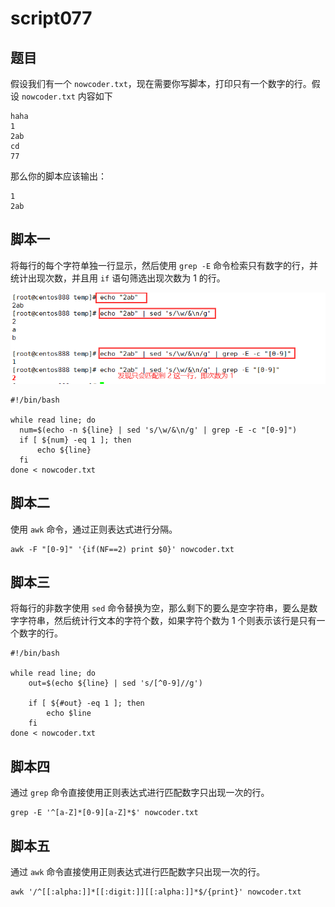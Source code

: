 # script077
## 题目

假设我们有一个 `nowcoder.txt`，现在需要你写脚本，打印只有一个数字的行。假设 `nowcoder.txt` 内容如下
```text
haha
1
2ab
cd
77
```

那么你的脚本应该输出：
```text
1
2ab
```





## 脚本一

将每行的每个字符单独一行显示，然后使用 `grep -E` 命令检索只有数字的行，并统计出现次数，并且用 `if` 语句筛选出现次数为 1 的行。

![image-20220712000056652](image-script077/image-20220712000056652.png)

```shell
#!/bin/bash

while read line; do
  num=$(echo -n ${line} | sed 's/\w/&\n/g' | grep -E -c "[0-9]")
  if [ ${num} -eq 1 ]; then
      echo ${line}
  fi
done < nowcoder.txt
```





## 脚本二

使用 `awk` 命令，通过正则表达式进行分隔。

```shell
awk -F "[0-9]" '{if(NF==2) print $0}' nowcoder.txt
```





## 脚本三

将每行的非数字使用 `sed` 命令替换为空，那么剩下的要么是空字符串，要么是数字字符串，然后统计行文本的字符个数，如果字符个数为 1 个则表示该行是只有一个数字的行。

```shell
#!/bin/bash

while read line; do
    out=$(echo ${line} | sed 's/[^0-9]//g')

    if [ ${#out} -eq 1 ]; then
        echo $line 
    fi
done < nowcoder.txt
```





## 脚本四

通过 `grep` 命令直接使用正则表达式进行匹配数字只出现一次的行。

```shell
grep -E '^[a-Z]*[0-9][a-Z]*$' nowcoder.txt
```





## 脚本五

通过 `awk` 命令直接使用正则表达式进行匹配数字只出现一次的行。

```shell
awk '/^[[:alpha:]]*[[:digit:]][[:alpha:]]*$/{print}' nowcoder.txt
```